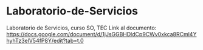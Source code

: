 # Laboratorio-de-Servicios
Laboratorio de Servicios, curso SO, TEC
Link al documento: https://docs.google.com/document/d/1jJsGGBHDldCp9CWv0xkca8RCml4YhyhTz3elV54fP8Y/edit?tab=t.0
